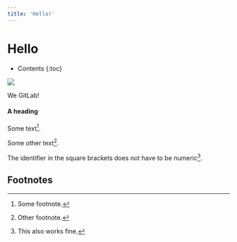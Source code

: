 ```yaml
---
title: 'Hello!'
---
```


#  Hello

- Contents
{:toc}


<img src="https://pngimg.com/uploads/gold/gold_PNG11033.png">


We <i class="fas fa-heart" aria-hidden="true" style="color:#c7254e"></i> GitLab!


#### A heading
Some text[^1].

Some other text[^2].

The identifier in the square brackets does not have to be numeric[^my_footnote].

## Footnotes

[^1]: Some footnote.
[^2]: Other footnote.
[^my_footnote]: This also works fine.
